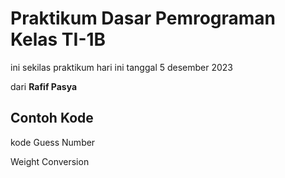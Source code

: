 # Praktikum Dasar Pemrograman Kelas TI-1B
ini sekilas praktikum hari ini tanggal 5 desember 2023

dari **Rafif Pasya**
## Contoh Kode 
kode Guess Number

Weight Conversion
